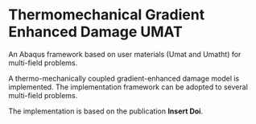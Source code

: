 # Thermomechanical Gradient Enhanced Damage UMAT
An Abaqus framework based on user materials (Umat and Umatht) for multi-field problems. 

A thermo-mechanically coupled gradient-enhanced damage model is implemented. The implementation framework can be adopted to several multi-field problems.

The implementation is based on the publication **Insert Doi**.
